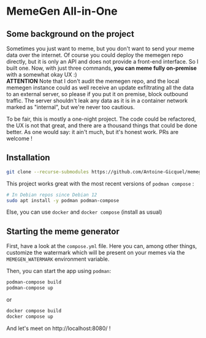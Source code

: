 # MemeGen All-in-One

## Some background on the project

Sometimes you just want to meme, but you don't want to send your meme data over the internet. Of course you could deploy the memegen repo directly, but it is only an API and does not provide a front-end interface. So I built one. Now, with just three commands, **you can meme fully on-premise** with a somewhat okay UX :)  
**ATTENTION** Note that I don't audit the memegen repo, and the local memegen instance could as well receive an update exfiltrating all the data to an external server, so please if you put it on premise, block outbound traffic. The server shouldn't leak any data as it is in a container network marked as "internal", but we're never too cautious. 

To be fair, this is mostly a one-night project. The code could be refactored, the UX is not that great, and there are a thousand things that could be done better. As one would say: it ain't much, but it's honest work. PRs are welcome !

## Installation

```bash
git clone --recurse-submodules https://github.com/Antoine-Gicquel/memegen-front.git
```

This project works great with the most recent versions of `podman compose` :

```bash
# In Debian repos since Debian 12
sudo apt install -y podman podman-compose
```

Else, you can use `docker` and `docker compose` (install as usual)

## Starting the meme generator

First, have a look at the `compose.yml` file. Here you can, among other things, customize the watermark which will be present on your memes via the `MEMEGEN_WATERMARK` environment variable.

Then, you can start the app using `podman`:

```bash
podman-compose build
podman-compose up
```
or
```bash
docker compose build
docker compose up
```

And let's meet on http://localhost:8080/ !
